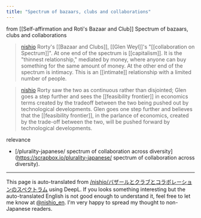 ```yaml
---
title: "Spectrum of bazaars, clubs and collaborations"
---
```


from  [[Self-affirmation and Roti's Bazaar and Club]]
Spectrum of bazaars, clubs and collaborations
> [nishio](https://twitter.com/nishio/status/1757787451962380350/quick_promote_web/intro) Rorty's [[Bazaar and Clubs]], [[Glen Weyl]]'s "[[collaboration on Spectrum]]". At one end of the spectrum is [[capitalism]]. It is the "thinnest relationship," mediated by money, where anyone can buy something for the same amount of money. At the other end of the spectrum is intimacy. This is an [[intimate]] relationship with a limited number of people.

> [nishio](https://twitter.com/nishio/status/1757787778933477398) Rorty saw the two as continuous rather than disjointed; Glen goes a step further and sees the [[feasibility frontier]] in economics terms created by the tradeoff between the two being pushed out by technological developments. Glen goes one step further and believes that the [[feasibility frontier]], in the parlance of economics, created by the trade-off between the two, will be pushed forward by technological developments.

relevance
- [/plurality-japanese/ spectrum of collaboration across diversity](https://scrapbox.io/plurality-japanese/ spectrum of collaboration across diversity).

---
This page is auto-translated from [/nishio/バザールとクラブとコラボレーションのスペクトラム](https://scrapbox.io/nishio/バザールとクラブとコラボレーションのスペクトラム) using DeepL. If you looks something interesting but the auto-translated English is not good enough to understand it, feel free to let me know at [@nishio_en](https://twitter.com/nishio_en). I'm very happy to spread my thought to non-Japanese readers.